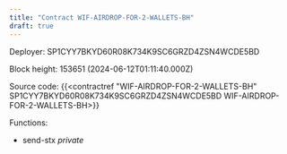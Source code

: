 ```yaml
---
title: "Contract WIF-AIRDROP-FOR-2-WALLETS-BH"
draft: true
---
```

Deployer: SP1CYY7BKYD60R08K734K9SC6GRZD4ZSN4WCDE5BD


 



Block height: 153651 (2024-06-12T01:11:40.000Z)

Source code: {{<contractref "WIF-AIRDROP-FOR-2-WALLETS-BH" SP1CYY7BKYD60R08K734K9SC6GRZD4ZSN4WCDE5BD WIF-AIRDROP-FOR-2-WALLETS-BH>}}

Functions:

* send-stx _private_

